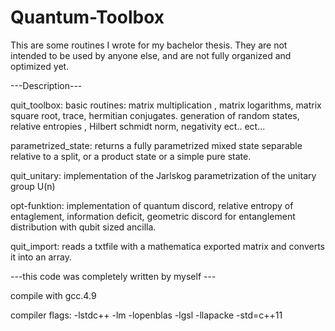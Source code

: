 # Quantum-Toolbox
This are some routines I wrote for my bachelor thesis. They are not intended to be used by anyone else, and are not fully organized
and optimized yet. 

---Description---

quit_toolbox:
basic routines:
matrix multiplication , matrix logarithms, matrix square root, trace, hermitian conjugates. 
generation of random states, 
relative entropies , Hilbert schmidt norm, negativity  ect.. ect... 

parametrized_state:
returns a fully parametrized mixed state separable relative to a split, or a product state or a simple pure state.

quit_unitary:
implementation of the Jarlskog parametrization of the unitary group U(n)

opt-funktion:
implementation of quantum discord, relative entropy of entaglement, information deficit, geometric discord for entanglement distribution with qubit sized ancilla.

quit_import:
reads a txtfile with a mathematica exported matrix and converts it into an array.

---this code was completely written by myself ---

compile with gcc.4.9

compiler flags: -lstdc++ -lm -lopenblas -lgsl -llapacke -std=c++11
